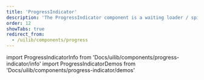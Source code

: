 ```yaml
---
title: 'ProgressIndicator'
description: 'The ProgressIndicator component is a waiting loader / spinner to show while other content is in progression.'
order: 12
showTabs: true
redirect_from:
  - /uilib/components/progress
---
```


import ProgressIndicatorInfo from 'Docs/uilib/components/progress-indicator/info'
import ProgressIndicatorDemos from 'Docs/uilib/components/progress-indicator/demos'

<ProgressIndicatorInfo />
<ProgressIndicatorDemos />
